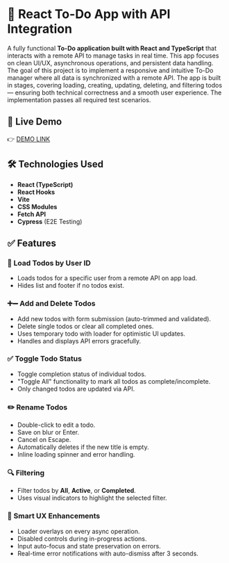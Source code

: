 # 📝 React To-Do App with API Integration

A fully functional **To-Do application built with React and TypeScript** that interacts with a remote API to manage tasks in real time. This app focuses on clean UI/UX, asynchronous operations, and persistent data handling.
The goal of this project is to implement a responsive and intuitive To-Do manager where all data is synchronized with a remote API. The app is built in stages, covering loading, creating, updating, deleting, and filtering todos — ensuring both technical correctness and a smooth user experience.
The implementation passes all required test scenarios.

## 🚀 Live Demo
👉 [DEMO LINK](https://olhakostovetska.github.io/To-Do-App/) 

## 🛠️ Technologies Used

- **React (TypeScript)**
- **React Hooks**
- **Vite**
- **CSS Modules**
- **Fetch API**
- **Cypress** (E2E Testing)

## ✅ Features

### 🔄 Load Todos by User ID
- Loads todos for a specific user from a remote API on app load.
- Hides list and footer if no todos exist.

### ➕➖ Add and Delete Todos
- Add new todos with form submission (auto-trimmed and validated).
- Delete single todos or clear all completed ones.
- Uses temporary todo with loader for optimistic UI updates.
- Handles and displays API errors gracefully.

### ✅ Toggle Todo Status
- Toggle completion status of individual todos.
- "Toggle All" functionality to mark all todos as complete/incomplete.
- Only changed todos are updated via API.

### ✏️ Rename Todos
- Double-click to edit a todo.
- Save on blur or Enter.
- Cancel on Escape.
- Automatically deletes if the new title is empty.
- Inline loading spinner and error handling.

### 🔍 Filtering
- Filter todos by **All**, **Active**, or **Completed**.
- Uses visual indicators to highlight the selected filter.

### 🧠 Smart UX Enhancements
- Loader overlays on every async operation.
- Disabled controls during in-progress actions.
- Input auto-focus and state preservation on errors.
- Real-time error notifications with auto-dismiss after 3 seconds.
